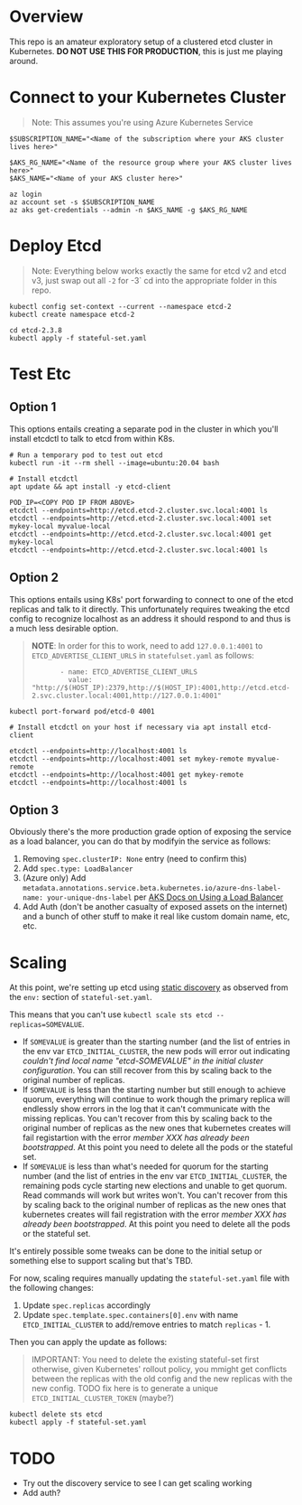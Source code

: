 # Overview
This repo is an amateur exploratory setup of a clustered etcd cluster in Kubernetes.
**DO NOT USE THIS FOR PRODUCTION**, this is just me playing around.

# Connect to your Kubernetes Cluster
> Note: This assumes you're using Azure Kubernetes Service
```
$SUBSCRIPTION_NAME="<Name of the subscription where your AKS cluster lives here>"

$AKS_RG_NAME="<Name of the resource group where your AKS cluster lives here>"
$AKS_NAME="<Name of your AKS cluster here>"

az login
az account set -s $SUBSCRIPTION_NAME
az aks get-credentials --admin -n $AKS_NAME -g $AKS_RG_NAME
```

# Deploy Etcd
>Note: Everything below works exactly the same for etcd v2 and etcd v3, just swap out all `-2` for -3` cd into the appropriate folder in this repo.
```
kubectl config set-context --current --namespace etcd-2
kubectl create namespace etcd-2

cd etcd-2.3.8
kubectl apply -f stateful-set.yaml
```

# Test Etc

## Option 1
This options entails creating a separate pod in the cluster in which you'll install etcdctl to talk to etcd from within K8s.

```
# Run a temporary pod to test out etcd
kubectl run -it --rm shell --image=ubuntu:20.04 bash

# Install etcdctl
apt update && apt install -y etcd-client

POD_IP=<COPY POD IP FROM ABOVE>
etcdctl --endpoints=http://etcd.etcd-2.cluster.svc.local:4001 ls
etcdctl --endpoints=http://etcd.etcd-2.cluster.svc.local:4001 set mykey-local myvalue-local
etcdctl --endpoints=http://etcd.etcd-2.cluster.svc.local:4001 get mykey-local
etcdctl --endpoints=http://etcd.etcd-2.cluster.svc.local:4001 ls
```

## Option 2
This options entails using K8s' port forwarding to connect to one of the etcd replicas and talk to it directly. This unfortunately requires tweaking the etcd config to recognize localhost as an address it should respond to and thus is a much less desirable option. 

> **NOTE**: In order for this to work, need to add `127.0.0.1:4001` to `ETCD_ADVERTISE_CLIENT_URLS` in `statefulset.yaml` as follows:
> ```
>        - name: ETCD_ADVERTISE_CLIENT_URLS
>          value: "http://$(HOST_IP):2379,http://$(HOST_IP):4001,http://etcd.etcd-2.svc.cluster.local:4001,http://127.0.0.1:4001"
> ```

```
kubectl port-forward pod/etcd-0 4001

# Install etcdctl on your host if necessary via apt install etcd-client

etcdctl --endpoints=http://localhost:4001 ls
etcdctl --endpoints=http://localhost:4001 set mykey-remote myvalue-remote
etcdctl --endpoints=http://localhost:4001 get mykey-remote
etcdctl --endpoints=http://localhost:4001 ls
```

## Option 3
Obviously there's the more production grade option of exposing the service as a load balancer, you can do that by modifyin the service as follows:
1. Removing `spec.clusterIP: None` entry (need to confirm this)
1. Add `spec.type: LoadBalancer`
1. (Azure only) Add `metadata.annotations.service.beta.kubernetes.io/azure-dns-label-name: your-unique-dns-label` per [AKS Docs on Using a Load Balancer](https://docs.microsoft.com/en-us/azure/aks/load-balancer-standard#additional-customizations-via-kubernetes-annotations)
1. Add Auth (don't be another casualty of exposed assets on the internet) and a bunch of other stuff to make it real like custom domain name, etc, etc.

# Scaling
At this point, we're setting up etcd using [static discovery](https://etcd.io/docs/v2.3/clustering/#static)
as observed from the `env:` section of `stateful-set.yaml`.

This means that you can't use `kubectl scale sts etcd --replicas=SOMEVALUE`.
* If `SOMEVALUE` is greater than the starting number (and the list of entries in the env var `ETCD_INITIAL_CLUSTER`, the new pods will error out indicating *couldn't find local name "etcd-SOMEVALUE" in the initial cluster configuration*. You can still recover from this by scaling back to the original number of replicas.
* If `SOMEVALUE` is less than the starting number but still enough to achieve quorum, everything will continue to work though the primary replica will endlessly show errors in the log that it can't communicate with the missing replicas. You can't recover from this by scaling back to the original number of replicas as the new ones that kubernetes creates will fail registartion with the error *member XXX has already been bootstrapped*. At this point you need to delete all the pods or the stateful set.
* If `SOMEVALUE` is less than what's needed for quorum for the starting number (and the list of entries in the env var `ETCD_INITIAL_CLUSTER`, the remaining pods cycle starting new elections and unable to get quorum. Read commands will work but writes won't. You can't recover from this by scaling back to the original number of replicas as the new ones that kubernetes creates will fail registration with the error *member XXX has already been bootstrapped*. At this point you need to delete all the pods or the stateful set.

It's entirely possible some tweaks can be done to the initial setup or something else to support scaling but that's TBD.

For now, scaling requires manually updating the `stateful-set.yaml` file with the following changes:
1. Update `spec.replicas` accordingly
1. Update `spec.template.spec.containers[0].env` with name `ETCD_INITIAL_CLUSTER` to add/remove entries to match `replicas` - 1.

Then you can apply the update as follows:
> IMPORTANT: You need to delete the existing stateful-set first otherwise, given Kubernetes' rollout policy, you mmight get conflicts between the replicas with the old config and the new replicas with the new config. TODO fix here is to generate a unique `ETCD_INITIAL_CLUSTER_TOKEN` (maybe?)
```
kubectl delete sts etcd
kubectl apply -f stateful-set.yaml
```

# TODO
* Try out the discovery service to see I can get scaling working
* Add auth?
